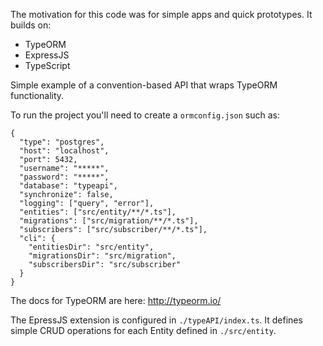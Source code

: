 The motivation for this code was for simple apps and quick prototypes. It builds on:  
* TypeORM
* ExpressJS
* TypeScript

Simple example of a convention-based API that wraps TypeORM functionality.  

To run the project you'll need to create a `ormconfig.json` such as:

```
{
  "type": "postgres",
  "host": "localhost",
  "port": 5432,
  "username": "*****",
  "password": "*****",
  "database": "typeapi",
  "synchronize": false,
  "logging": ["query", "error"],
  "entities": ["src/entity/**/*.ts"],
  "migrations": ["src/migration/**/*.ts"],
  "subscribers": ["src/subscriber/**/*.ts"],
  "cli": {
    "entitiesDir": "src/entity",
    "migrationsDir": "src/migration",
    "subscribersDir": "src/subscriber"
  }
}

```

The docs for TypeORM are here: http://typeorm.io/  

The EpressJS extension is configured in `./typeAPI/index.ts`. It defines simple CRUD operations for each Entity defined in `./src/entity`.  
